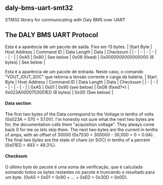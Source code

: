 ## daly-bms-uart-smt32
STM32 library for communicating with Daly BMS over UART

## The DALY BMS UART Protocol

Esta é a aparência de um pacote de saída. Fixo em 13 bytes. 
| Start Byte      | Host Address | Command ID | Data Length | Data | Checksum | 
| - | - | - | - | - | - | 
| 0xA5 | 0x80 | See below | 0x08 (fixed) | 0x0000000000000000 (8 bytes) | See below |

Esta é a aparência de um pacote de entrada. Neste caso, o comando "VOUT_IOUT_SOC" que retorna a tensão corrente e carga da bateria.
| Start Byte      | Host Address | Command ID | Data Length | Data | Checksum | 
| - | - | - | - | - | - | 
| 0xA5 | 0x01 | 0x90 (see below) | 0x08 (fixed?*) | 0x023A0000753001ED (8 bytes) | 0x0D (See below) |

#### Data section
The first two bytes of the Data correspond to the Voltage in tenths of volts (0x023A = 570 = 57.0V). I'm honestly not sure what the next two bytes are for, the documentation calls them "acquisition voltage". They always come back 0 for me so lets skip them. The next two bytes are the current in tenths of amps, with an offset of 30000 (0x7530 = 300000 - 30,000 = 0 = 0.0A). The final two bytes are the state of chare (or SOC) in tenths of a percent (0x01ED = 493 = 49.3%). 

#### Checksum
O último byte do pacote é uma soma de verificação, que é calculada somando todos os bytes restantes no pacote e truncando o resultado para um byte. (0xA5 + 0x01 + 0x90 + ... + 0xED = 0x30D = 0x0D).  
